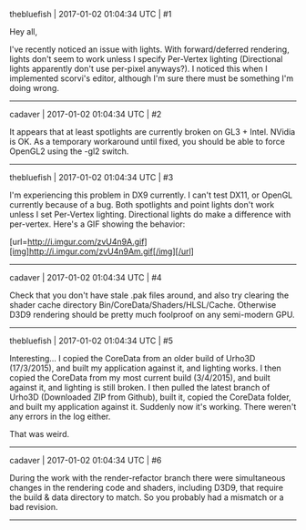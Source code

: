 thebluefish | 2017-01-02 01:04:34 UTC | #1

Hey all,

I've recently noticed an issue with lights. With forward/deferred rendering, lights don't seem to work unless I specify Per-Vertex lighting (Directional lights apparently don't use per-pixel anyways?). I noticed this when I implemented scorvi's editor, although I'm sure there must be something I'm doing wrong.

-------------------------

cadaver | 2017-01-02 01:04:34 UTC | #2

It appears that at least spotlights are currently broken on GL3 + Intel. NVidia is OK. As a temporary workaround until fixed, you should be able to force OpenGL2 using the -gl2 switch.

-------------------------

thebluefish | 2017-01-02 01:04:34 UTC | #3

I'm experiencing this problem in DX9 currently. I can't test DX11, or OpenGL currently because of a bug. Both spotlights and point lights don't work unless I set Per-Vertex lighting. Directional lights do make a difference with per-vertex. Here's a GIF showing the behavior:

[url=http://i.imgur.com/zvU4n9A.gif][img]http://i.imgur.com/zvU4n9Am.gif[/img][/url]

-------------------------

cadaver | 2017-01-02 01:04:34 UTC | #4

Check that you don't have stale .pak files around, and also try clearing the shader cache directory Bin/CoreData/Shaders/HLSL/Cache. Otherwise D3D9 rendering should be pretty much foolproof on any semi-modern GPU.

-------------------------

thebluefish | 2017-01-02 01:04:34 UTC | #5

Interesting... I copied the CoreData from an older build of Urho3D (17/3/2015), and built my application against it, and lighting works. I then copied the CoreData from my most current build (3/4/2015), and built against it, and lighting is still broken. I then pulled the latest branch of Urho3D (Downloaded ZIP from Github), built it, copied the CoreData folder, and built my application against it. Suddenly now it's working. There weren't any errors in the log either.

That was weird.

-------------------------

cadaver | 2017-01-02 01:04:34 UTC | #6

During the work with the render-refactor branch there were simultaneous changes in the rendering code and shaders, including D3D9, that require the build & data directory to match. So you probably had a mismatch or a bad revision.

-------------------------

